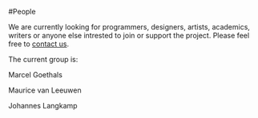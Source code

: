 #People

We are currently looking for programmers, designers, artists, academics, writers or anyone else intrested to join or support the project. Please feel free to [contact us](mailto:marcel@wolkenmachine.nl).

The current group is:

Marcel Goethals

Maurice van Leeuwen

Johannes Langkamp